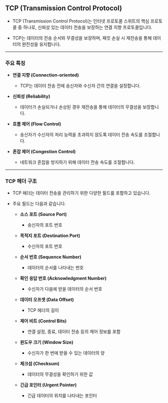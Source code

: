 ## TCP (Transmission Control Protocol)

- TCP (Transmission Control Protocol)는 인터넷 프로토콜 스위트의 핵심 프로토콜 중 하나로, 신뢰성 있는 데이터 전송을 보장하는 연결 지향 프로토콜입니다.

- TCP는 데이터의 전송 순서와 무결성을 보장하며, 패킷 손실 시 재전송을 통해 데이터의 완전성을 유지합니다.

---

### 주요 특징

- **연결 지향 (Connection-oriented)**

    - TCP는 데이터 전송 전에 송신자와 수신자 간의 연결을 설정합니다.

- **신뢰성 (Reliability)**

    - 데이터가 손실되거나 손상된 경우 재전송을 통해 데이터의 무결성을 보장합니다.

- **흐름 제어 (Flow Control)**

    - 송신자가 수신자의 처리 능력을 초과하지 않도록 데이터 전송 속도를 조절합니다.

- **혼잡 제어 (Congestion Control)**

    - 네트워크 혼잡을 방지하기 위해 데이터 전송 속도를 조절합니다.

--- 

### TCP 헤더 구조

- TCP 헤더는 데이터 전송을 관리하기 위한 다양한 필드를 포함하고 있습니다.

- 주요 필드는 다음과 같습니다.

    - **소스 포트 (Source Port)**

        - 송신자의 포트 번호

    - **목적지 포트 (Destination Port)**

        - 수신자의 포트 번호

    - **순서 번호 (Sequence Number)**

        - 데이터의 순서를 나타내는 번호

    - **확인 응답 번호 (Acknowledgment Number)**

        - 수신자가 다음에 받을 데이터의 순서 번호

    - **데이터 오프셋 (Data Offset)**

        - TCP 헤더의 길이

    - **제어 비트 (Control Bits)**

        - 연결 설정, 종료, 데이터 전송 등의 제어 정보를 포함

    - **윈도우 크기 (Window Size)**

        - 수신자가 한 번에 받을 수 있는 데이터의 양

    - **체크섬 (Checksum)**

        - 데이터의 무결성을 확인하기 위한 값

    - **긴급 포인터 (Urgent Pointer)**

        - 긴급 데이터의 위치를 나타내는 포인터